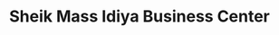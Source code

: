 ---
title: "Sheik Mass Idiya Business Center"
url: /accra/sheik-mass-idiya-business-center/
shop: Kiosk
---